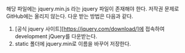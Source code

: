 해당 파일에는 jquery.min.js 라는 jquery 파일이 존재해야 한다. 저작권 문제로 GitHub에는 올리지 않는다. 다운 받는 방법은 다음과 같다.

1. [공식 jquery 사이트][https://jquery.com/download/]에 접속하여 development jQuery를 다운받는다.
2. static 폴더에 jquery.min로 이름을 바꾸어 저장한다.
